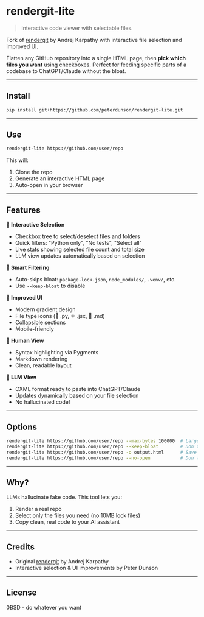 # rendergit-lite

> Interactive code viewer with selectable files.

Fork of [rendergit](https://github.com/karpathy/rendergit) by Andrej Karpathy with interactive file selection and improved UI.

Flatten any GitHub repository into a single HTML page, then **pick which files you want** using checkboxes. Perfect for feeding specific parts of a codebase to ChatGPT/Claude without the bloat.

---

## Install

```bash
pip install git+https://github.com/peterdunson/rendergit-lite.git
```

---

## Use

```bash
rendergit-lite https://github.com/user/repo
```

This will:
1. Clone the repo
2. Generate an interactive HTML page
3. Auto-open in your browser

---

## Features

**🎯 Interactive Selection**
- Checkbox tree to select/deselect files and folders
- Quick filters: "Python only", "No tests", "Select all"
- Live stats showing selected file count and total size
- LLM view updates automatically based on selection

**🧹 Smart Filtering**
- Auto-skips bloat: `package-lock.json`, `node_modules/`, `.venv/`, etc.
- Use `--keep-bloat` to disable

**🎨 Improved UI**
- Modern gradient design
- File type icons (🐍 .py, ⚛️ .jsx, 📄 .md)
- Collapsible sections
- Mobile-friendly

**👤 Human View**
- Syntax highlighting via Pygments
- Markdown rendering
- Clean, readable layout

**🤖 LLM View**
- CXML format ready to paste into ChatGPT/Claude
- Updates dynamically based on your file selection
- No hallucinated code!

---

## Options

```bash
rendergit-lite https://github.com/user/repo --max-bytes 100000  # Larger file limit
rendergit-lite https://github.com/user/repo --keep-bloat        # Don't skip bloat files
rendergit-lite https://github.com/user/repo -o output.html      # Save to specific file
rendergit-lite https://github.com/user/repo --no-open           # Don't auto-open browser
```

---

## Why?

LLMs hallucinate fake code. This tool lets you:
1. Render a real repo
2. Select only the files you need (no 10MB lock files)
3. Copy clean, real code to your AI assistant

---

## Credits

- Original [rendergit](https://github.com/karpathy/rendergit) by Andrej Karpathy
- Interactive selection & UI improvements by Peter Dunson

---

## License

0BSD - do whatever you want
